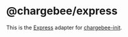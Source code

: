 # @chargebee/express

This is the [Express](https://expressjs.com) adapter for [chargebee-init](https://www.npmjs.com/package/chargebee-init).

